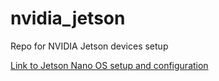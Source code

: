 # nvidia_jetson
Repo for NVIDIA Jetson devices setup

[Link to Jetson Nano OS setup and configuration](jetson_nano/jetson_os_install.md)